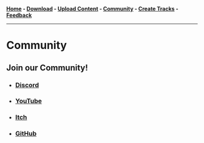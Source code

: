 **[Home](https://libre-trainsim.de)  -  [Download](https://libre-trainsim.de/download)  -  [Upload Content](https://libre-trainsim.de/upload-content)  -  [Community](https://libre-trainsim.de/community)  -  [Create Tracks](https://github.com/Jean28518/Libre-TrainSim/wiki/Building-Tracks-for-Libre-TrainSim---Official-Documentation)  -  [Feedback](https://libre-trainsim.de/feedback)**

***

# Community

## Join our Community!

- ### [Discord](https://discord.gg/AQdAtZZ)
- ### [YouTube](https://www.youtube.com/channel/UCsPsL_AkVUZMmKOKJgm7xsQ)
- ### [Itch](https://jean28518.itch.io/libre-train-sim)
- ### [GitHub](https://github.com/Jean28518/Libre-TrainSim)
